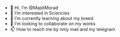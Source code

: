 - 👋 Hi, I’m @MajdiMorad
- 👀 I’m interested in Sciencies
- 🌱 I’m currently learning about my breed
- 💞️ I’m looking to collaborate on my works
- 📫 How to reach me by nmy mail and my telegram                                                                                                        

<!---
MajdiMorad/MajdiMorad is a ✨ special ✨ repository because its `README.md` (this file) appears on your GitHub profile.
You can click the Preview link to take a look at your changes.
--->
